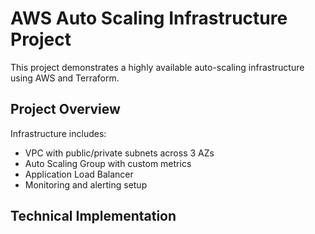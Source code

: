 # AWS Auto Scaling Infrastructure Project

This project demonstrates a highly available auto-scaling infrastructure using AWS and Terraform.

## Project Overview

Infrastructure includes:

- VPC with public/private subnets across 3 AZs
- Auto Scaling Group with custom metrics
- Application Load Balancer
- Monitoring and alerting setup

## Technical Implementation
